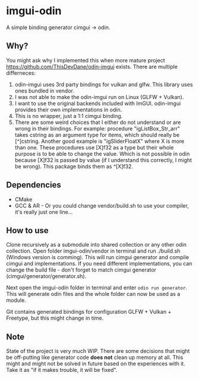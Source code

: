# imgui-odin

A simple binding generator cimgui -> odin.

## Why?

You might ask why I implemented this when more mature project https://github.com/ThisDevDane/odin-imgui exists.
There are multiple differneces:

 1. odin-imgui uses 3rd party bindings for vulkan and glfw. This library uses ones bundled in vendor.
 2. I was not able to make the odin-imgui run on Linux (GLFW + Vulkan).
 3. I want to use the original backends included with ImGUI. odin-imgui provides their own implementations in odin.
 4. This is no wrapper, just a 1:1 cimgui binding.
 5. There are some weird choices that I either do not understand or are wrong in their bindings. For example: procedure "igListBox_Str_arr" takes cstring as an argument type for items, which should really be [^]cstring. Another good example is "igSliderFloatX" where X is more than one. These procedures use [X]f32 as a type but their whole purpose is to be able to change the value. Which is not possible in odin because [X]f32 is passed by value (if I understand this correctly, I might be wrong). This package binds them as ^[X]f32.

## Dependencies

 - CMake
 - GCC & AR - Or you could change vendor/build.sh to use your compiler, it's really just one line...

## How to use

Clone recursively as a submodule into shared collection or any other odin collection. Open folder imgui-odin/vendor
in terminal and run ./build.sh (Windows version is comming). This will run cimgui generator and compile cimgui
and implementations. If you need different implementations, you can change the build file - don't forget to match
cimgui generator (cimgui/generator/generator.sh).

Next open the imgui-odin folder in terminal and enter `odin run generator`. This will generate odin files and
the whole folder can now be used as a module.

Git contains generated bindings for configuration GLFW + Vulkan + Freetype, but this might change in time.

## Note

State of the project is very much WIP. There are some decisions that might be off-putting like generator code
**does not** clean up memory at all. This might and might not be solved in future based on the experiences with it.
Take it as "if it makes trouble, it will be fixed".

